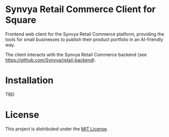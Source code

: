 # Synvya Retail Commerce Client for Square 

Frontend web client for the Synvya Retail Commerce platform, providing the tools for small businesses to publish their product portfolio in an AI-friendly way.

The client interacts with the Synvya Retail Commerce backend (see https://github.com/Synvya/retail-backend).

# Installation
TBD

# License
This project is distributed under the [MIT License](https://github.com/Synvya/retail-client-square/blob/main/LICENSE).
